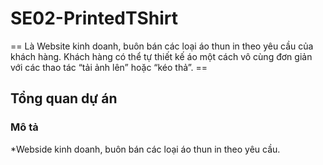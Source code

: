# SE02-PrintedTShirt
== Là Website kinh doanh, buôn bán các loại áo thun in theo yêu cầu của khách hàng. Khách hàng có thể tự thiết kế áo một cách vô cùng đơn giản với các thao tác “tải ảnh lên” hoặc “kéo thả”. ==

## Tổng quan dự án
### Mô tả
*Webside kinh doanh, buôn bán các loại áo thun in theo yêu cầu.

